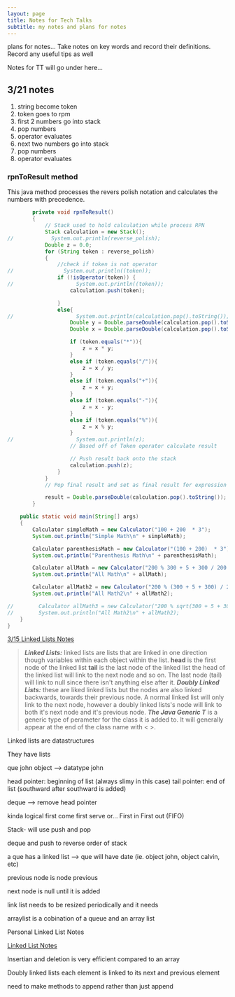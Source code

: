 ```yaml
---
layout: page
title: Notes for Tech Talks
subtitle: my notes and plans for notes
---
```

plans for notes...
Take notes on key words and record their definitions. Record any useful tips as well

Notes for TT will go under here...

## 3/21 notes

1. string become token
2. token goes to rpm
3. first 2 numbers go into stack
4. pop numbers
5. operator evaluates
6. next two numbers go into stack
7. pop numbers
8. operator evaluates


### rpnToResult method
This java method processes the revers polish notation and calculates the numbers with precedence.
```java
        private void rpnToResult()
        {
            // Stack used to hold calculation while process RPN
            Stack calculation = new Stack();
//            System.out.println(reverse_polish);
            Double z = 0.0;
            for (String token : reverse_polish)
            {
                //check if token is not operator
//                System.out.println((token));
                if (!isOperator(token)) {
//                    System.out.println((token));
                    calculation.push(token);

                }
                else{
//                    System.out.println(calculation.pop().toString());
                    Double y = Double.parseDouble(calculation.pop().toString());
                    Double x = Double.parseDouble(calculation.pop().toString());

                    if (token.equals("*")){
                        z = x * y;
                    }
                    else if (token.equals("/")){
                        z = x / y;
                    }
                    else if (token.equals("+")){
                        z = x + y;
                    }
                    else if (token.equals("-")){
                        z = x - y;
                    }
                    else if (token.equals("%")){
                        z = x % y;
                    }
//                    System.out.println(z);
                    // Based off of Token operator calculate result

                    // Push result back onto the stack
                    calculation.push(z);
                }
            }
            // Pop final result and set as final result for expression

            result = Double.parseDouble(calculation.pop().toString());
        }

    public static void main(String[] args)
    {
        Calculator simpleMath = new Calculator("100 + 200  * 3");
        System.out.println("Simple Math\n" + simpleMath);

        Calculator parenthesisMath = new Calculator("(100 + 200)  * 3");
        System.out.println("Parenthesis Math\n" + parenthesisMath);

        Calculator allMath = new Calculator("200 % 300 + 5 + 300 / 200 + 1 * 100");
        System.out.println("All Math\n" + allMath);

        Calculator allMath2 = new Calculator("200 % (300 + 5 + 300) / 200 + 1 * 100");
        System.out.println("All Math2\n" + allMath2);

//        Calculator allMath3 = new Calculator("200 % sqrt(300 + 5 + 300) / 200 + 1 * 100");
//        System.out.println("All Math2\n" + allMath2);
    }
}
```

[3/15 Linked Lists Notes](https://github.com/nighthawkcoders/nighthawk_csa/wiki/Tri-3:-Tech-Talk-1:-Linked-Lists-Part-2)

> **_Linked Lists:_**  linked lists are lists that are linked in one direction though variables within each object within the list.
**head** is the first node of the linked list
**tail** is the last node of the linked list
the head of the linked list will link to the next node and so on. The last node (tail) will link to null since there isn't anything else after it.
> **_Doubly Linked Lists:_** these are liked linked lists but the nodes are also linked backwards, towards their previous node.
A normal linked list will only link to the next node, however a doubly linked lists's node will link to both it's next node and it's previous node.
> **_The Java Generic T_** is a generic type of perameter for the class it is added to. It will generally appear at the end of the class name with < >.




Linked lists are datastructures

They have lists


que john object --> datatype john

head pointer: beginning of list (always slimy in this case)
tail pointer: end of list (southward after southward is added)

deque --> remove head pointer

kinda logical first come first serve
or...
First in First out (FIFO)


Stack- will use push and pop

deque and push to reverse order of stack

a que has a linked list --> que will have date (ie. object john, object calvin, etc)

previous node is node previous

next node is null until it is added


link list needs to be resized periodically and it needs

arraylist is a cobination of a queue and an array list

Personal Linked List Notes

[Linked List Notes](https://www.youtube.com/watch?v=njTh_OwMljA)

Insertian and deletion is very efficient compared to an array

Doubly linked lists each element is linked to its next and previous element



need to make methods to append rather than just append 

